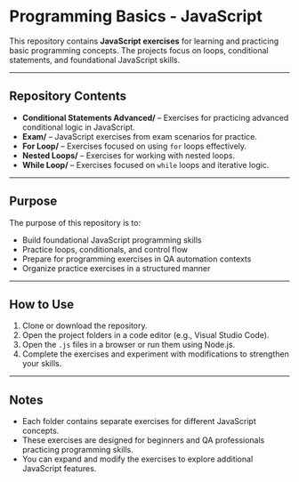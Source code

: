 # Programming Basics - JavaScript

This repository contains **JavaScript exercises** for learning and practicing basic programming concepts. The projects focus on loops, conditional statements, and foundational JavaScript skills.

---

## Repository Contents

- **Conditional Statements Advanced/** – Exercises for practicing advanced conditional logic in JavaScript.  
- **Exam/** – JavaScript exercises from exam scenarios for practice.  
- **For Loop/** – Exercises focused on using `for` loops effectively.  
- **Nested Loops/** – Exercises for working with nested loops.  
- **While Loop/** – Exercises focused on `while` loops and iterative logic.  

---

## Purpose

The purpose of this repository is to:

- Build foundational JavaScript programming skills  
- Practice loops, conditionals, and control flow  
- Prepare for programming exercises in QA automation contexts  
- Organize practice exercises in a structured manner  

---

## How to Use

1. Clone or download the repository.  
2. Open the project folders in a code editor (e.g., Visual Studio Code).  
3. Open the `.js` files in a browser or run them using Node.js.  
4. Complete the exercises and experiment with modifications to strengthen your skills.  

---

## Notes

- Each folder contains separate exercises for different JavaScript concepts.  
- These exercises are designed for beginners and QA professionals practicing programming skills.  
- You can expand and modify the exercises to explore additional JavaScript features.  

